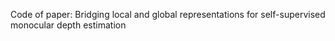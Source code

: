 Code of paper: Bridging local and global representations for self-supervised monocular depth estimation
